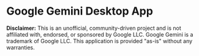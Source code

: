 # Google Gemini Desktop App

**Disclaimer:** This is an unofficial, community-driven project and is not affiliated with, endorsed, or sponsored by Google LLC. Google Gemini is a trademark of Google LLC. This application is provided "as-is" without any warranties.
